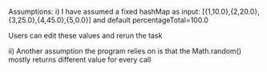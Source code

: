 Assumptions:
i)
I have assumed a fixed hashMap as input:
 [{1,10.0},{2,20.0},{3,25.0},{4,45.0},{5,0.0}]
and default percentageTotal=100.0

Users can edit these values and rerun the task

ii) Another assumption the program relies on is that the Math.random() mostly returns different value for every call
